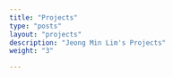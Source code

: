 ```yaml
---
title: "Projects"
type: "posts"
layout: "projects"
description: "Jeong Min Lim's Projects"
weight: "3"

---
```

